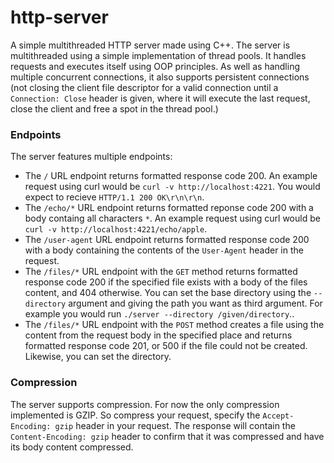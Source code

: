 # http-server
A simple multithreaded HTTP server made using C++. The server is multithreaded using a simple implementation of thread pools. It handles requests and executes itself using OOP principles. As well as handling multiple concurrent connections, it also supports persistent connections (not closing the client file descriptor for a valid connection until a `Connection: Close` header is given, where it will execute the last request, close the client and free a spot in the thread pool.)

### Endpoints
The server features multiple endpoints:

- The `/` URL endpoint returns formatted response code 200. An example request using curl would be `curl -v http://localhost:4221`. You would expect to recieve `HTTP/1.1 200 OK\r\n\r\n`.
- The `/echo/*` URL endpoint returns formatted reponse code 200 with a body containg all characters `*`. An example request using curl would be `curl -v http://localhost:4221/echo/apple`. 
- The `/user-agent` URL endpoint returns formatted response code 200 with a body containing the contents of the `User-Agent` header in the request.
- The `/files/*` URL endpoint with the `GET` method returns formatted response code 200 if the specified file exists with a body of the files content, and 404 otherwise. You can set the base directory using the `--directory` argument and giving the path you want as third argument. For example you would run `./server --directory /given/directory`..
- The `/files/*` URL endpoint with the `POST` method creates a file using the content from the request body in the specified place and returns formatted response code 201, or 500 if the file could not be created. Likewise, you can set the directory.

### Compression
The server supports compression. For now the only compression implemented is GZIP. So compress your request, specify the `Accept-Encoding: gzip` header in your request. The response will contain the `Content-Encoding: gzip` header to confirm that it was compressed and have its body content compressed.